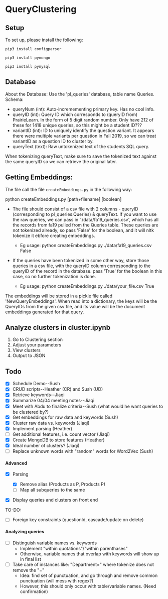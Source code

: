# QueryClustering

## Setup

To set up, please install the following:

`pip3 install configparser`

`pip3 install pymongo`

`pip3 install pymysql`



## Database 
About the Database:
Use the 'pl_queries' database, table name Queries.
Schema:
- queryNum (int): Auto-incremementing primary key. Has no cool info.
- queryID (int): Query ID which corresponds to (queryID from) PrairieLearn. In the form of 5 digit random number. Only have 212 of these for 1418 unique queries, so this might be a student ID???
- variantID (int): ID to uniquely identify the question variant. It appears there were multiple variants per question in Fall 2019, so we can treat variantID as a question ID to cluster by.
- queryText (text): Raw untokenized text of the students SQL query.

When tokenizing queryText, make sure to save the tokenized text against the same queryID so we can retrieve the original later.


## Getting Embeddings:

The file call the file `createEmbeddings.py` in the following way:

python createEmbeddings.py [path+filename] [boolean]

- The file should consist of a csv file with 2 columns - queryID (corresponding to pl_queries.Queries) & queryText. If you want to use the raw queries, we can pass in './data/fa19_queries.csv', which has all the records from fa19 pulled from the Queries table. These queries are not tokenized already, so pass 'False' for the boolean, and it will nltk tokenize it ebfore creating embeddings.
	- Eg usage: python createEmbeddings.py ./data/fa19_queries.csv False

- If the queries have been tokenized in some other way, store those queries in a csv file, with the queryID column corresponding  to the queryID of the record in the database. pass 'True' for the boolean in this case, so no further tokenization is done.
	- Eg usage: python createEmbeddings.py ./data/your_file.csv True
	
The embeddings will be stored in a pickle file called 'NewQueryEmbeddings'. When read into a dictionary, the keys will be the QueryIDs from the given csv file, and its value will be the document embeddings generated for that query.


## Analyze clusters in cluster.ipynb 

1. Go to Clustering section 
2. Adjust your parameters 
3. View clusters 
4. Output to JSON 


## Todo 

- [x] Schedule Demo--Sush 
- [x] CRUD scripts--Heather (CR) and Sush (UD) 
- [x] Retrieve keywords--Jiaqi 
- [x] Summarize 04/04 meeting notes--Jiaqi
- [x] Meet with Abdu to finalize criteria--Sush (what would he want queries to be clustered by?)
- [x] Get embeddings for raw data and keywords (Sush)
- [x] Cluster raw data vs. keywords (Jiaqi)
- [x] Implement parsing (Heather)
- [ ] Get additional features, i.e. count vector (Jiaqi)
- [x] Create MongoDB to store features (Heather)
- [x] Ideal number of clusters? (Jiaqi)
- [ ] Replace unknown words with "random" words for Word2Vec (Sush)

#### Advanced 
- [x] Parsing
	- [x] Remove alias (Products as P, Products P)
	- [ ] Map all subqueries to the same 
- [x] Display queries and clusters on front end 


TO-DO:
- [ ] Foreign key constraints (questionId, cascade/update on delete)


#### Analyzing queries 
- [ ] Distinguish variable names vs. keywords
	* Implement "within quotations"/"within parenthases" 
  * Otherwise, variable names that overlap with keywords will show up in final list
- [ ] Take care of instances like: "Department=" where tokenize does not remove the "=" 
  * Idea: find set of punctuation, and go through and remove common punctuation (will mess with regex?)
  * However, this should only occur with table/variable names. (Need confirmation)
 
